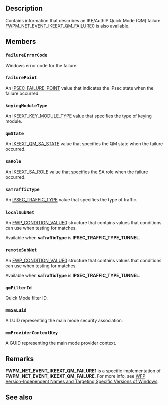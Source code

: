 ## Description

Contains information that describes an IKE/AuthIP Quick Mode (QM) failure. [FWPM_NET_EVENT_IKEEXT_QM_FAILURE0](https://learn.microsoft.com/windows/win32/api/fwpmtypes/ns-fwpmtypes-fwpm_net_event_ikeext_qm_failure0) is also available.

## Members

### `failureErrorCode`

Windows error code for the failure.

### `failurePoint`

An [IPSEC_FAILURE_POINT](https://learn.microsoft.com/windows/desktop/api/ipsectypes/ne-ipsectypes-ipsec_failure_point) value that indicates the IPsec state when the failure occurred.

### `keyingModuleType`

 An [IKEEXT_KEY_MODULE_TYPE](https://learn.microsoft.com/windows/desktop/api/iketypes/ne-iketypes-ikeext_key_module_type) value that specifies the type of keying module.

### `qmState`

An [IKEEXT_QM_SA_STATE](https://learn.microsoft.com/windows/desktop/api/iketypes/ne-iketypes-ikeext_qm_sa_state) value that specifies the QM state when the failure occurred.

### `saRole`

An [IKEEXT_SA_ROLE](https://learn.microsoft.com/windows/desktop/api/iketypes/ne-iketypes-ikeext_sa_role) value that specifies the SA role when the failure occurred.

### `saTrafficType`

 An [IPSEC_TRAFFIC_TYPE](https://learn.microsoft.com/windows/desktop/api/ipsectypes/ne-ipsectypes-ipsec_traffic_type) value that specifies the type of traffic.

### `localSubNet`

An [FWP_CONDITION_VALUE0](https://learn.microsoft.com/windows/desktop/api/fwptypes/ns-fwptypes-fwp_condition_value0) structure that contains values that conditions can use when testing for matches.

Available when **saTrafficType** is **IPSEC_TRAFFIC_TYPE_TUNNEL**.

### `remoteSubNet`

An [FWP_CONDITION_VALUE0](https://learn.microsoft.com/windows/desktop/api/fwptypes/ns-fwptypes-fwp_condition_value0) structure that contains values that conditions can use when testing for matches.

Available when **saTrafficType** is **IPSEC_TRAFFIC_TYPE_TUNNEL**.

### `qmFilterId`

Quick Mode filter ID.

### `mmSaLuid`

A LUID representing the main mode security association.

### `mmProviderContextKey`

A GUID representing the main mode provider context.

## Remarks

**FWPM_NET_EVENT_IKEEXT_QM_FAILURE1** is a specific implementation of **FWPM_NET_EVENT_IKEEXT_QM_FAILURE**. For more info, see [WFP Version-Independent Names and Targeting Specific Versions of Windows](https://learn.microsoft.com/windows/win32/fwp/wfp-version-independent-names-and-targeting-specific-versions-of-windows).

## See also